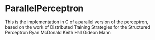 # ParallelPerceptron
This is the implementation in C of a parallel version of the perceptron, based on the work of Distributed Training Strategies for the Structured Perceptron Ryan McDonald   Keith Hall  Gideon Mann

